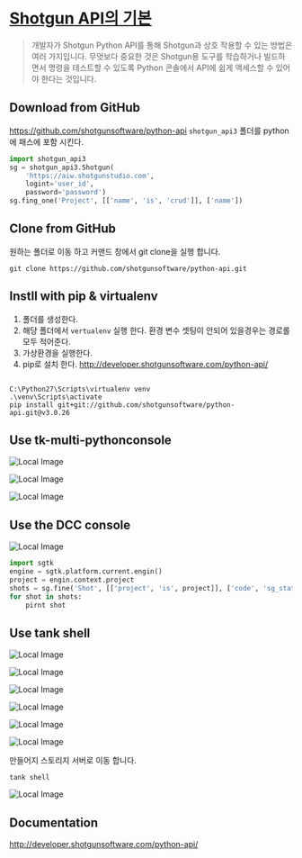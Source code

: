 # [Shotgun API의 기본](https://www.youtube.com/watch?time_continue=1&v=qs9cT9YXeE8)

> 개발자가 Shotgun Python API를 통해 Shotgun과 상호 작용할 수 있는 방법은 여러 가지입니다. 무엇보다 중요한 것은 Shotgun용 도구를 학습하거나 빌드하면서 명령을 테스트할 수 있도록 Python 콘솔에서 API에 쉽게 액세스할 수 있어야 한다는 것입니다.

## Download from GitHub

<https://github.com/shotgunsoftware/python-api>
`shotgun_api3` 폴더를 python에 패스에 포함 시킨다.

```python
import shotgun_api3
sg = shotgun_api3.Shotgun(
    'https://aiw.shotgunstudio.com',
    logint='user_id',
    password='password')
sg.fing_one('Project', [['name', 'is', 'crud']], ['name'])
```

## Clone from GitHub

원하는 폴더로 이동 하고 커맨드 창에서 git clone을 실행 합니다.

```console
git clone https://github.com/shotgunsoftware/python-api.git
```

## Instll with pip & virtualenv

1. 폴더를 생성한다.
2. 해당 폴더에서 `vertualenv` 실행 한다. 환경 변수 셋팅이 안되어 있을경우는 경로롤 모두 적어준다.
3. 가상환경을 실행한다.
4. pip로 설치 한다. <http://developer.shotgunsoftware.com/python-api/>

```console

C:\Python27\Scripts\virtualenv venv
.\venv\Scripts\activate
pip install git+git://github.com/shotgunsoftware/python-api.git@v3.0.26
```

## Use tk-multi-pythonconsole

![Local Image](/img/2_api/1_Shotgun_API_Basic/1.png)

![Local Image](/img/2_api/1_Shotgun_API_Basic/2.png)

![Local Image](/img/2_api/1_Shotgun_API_Basic/3.png)

## Use the DCC console

![Local Image](/img/2_api/1_Shotgun_API_Basic/4.png)

```python
import sgtk
engine = sgtk.platform.current.engin()
project = engin.context.project
shots = sg.fine('Shot', [['project', 'is', project]], ['code', 'sg_status_list'])
for shot in shots:
    pirnt shot
```

## Use tank shell

![Local Image](/img/2_api/1_Shotgun_API_Basic/5.png)

![Local Image](/img/2_api/1_Shotgun_API_Basic/6.png)

![Local Image](/img/2_api/1_Shotgun_API_Basic/7.png)

![Local Image](/img/2_api/1_Shotgun_API_Basic/8.png)

![Local Image](/img/2_api/1_Shotgun_API_Basic/9.png)

![Local Image](/img/2_api/1_Shotgun_API_Basic/10.png)

만들어지 스토리지 서버로 이동 합니다.

```console
tank shell
```

![Local Image](/img/2_api/1_Shotgun_API_Basic/11.png)

## Documentation

<http://developer.shotgunsoftware.com/python-api/>